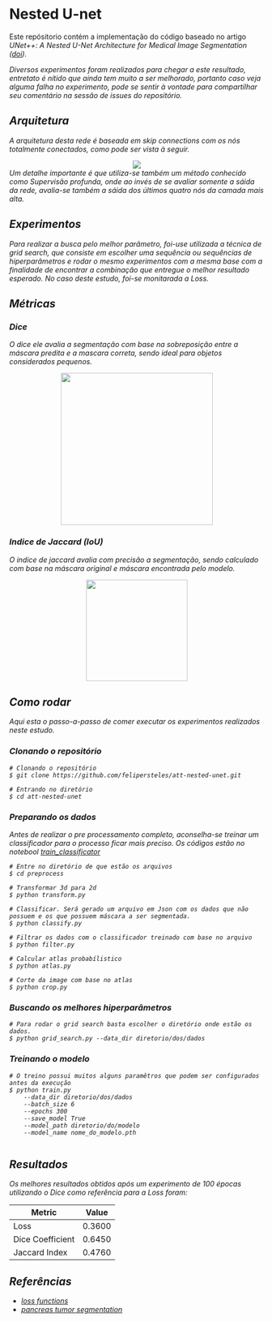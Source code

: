 # Nested U-net
Este repósitorio contém a implementação do código baseado no artigo <i>UNet++: A Nested U-Net Architecture for Medical Image Segmentation<i> ([doi](https://doi.org/10.48550/arXiv.1807.10165))<i>.

Diversos experimentos foram realizados para chegar a este resultado, entretato é nítido que ainda tem muito a ser melhorado, portanto caso veja alguma falha no experimento, pode se sentir à vontade para compartilhar seu comentário na sessão de <i>issues<i> do repositório.

## Arquitetura
A arquitetura desta rede é baseada em skip connections com os nós totalmente conectados, como pode ser vista à seguir.
<div align='center'>
<image src="https://encrypted-tbn0.gstatic.com/images?q=tbn:ANd9GcQoAwB8UmuAwZ3tDKFB1NA2lZVe_aIq8sHeCQ&s"/>
</div>
Um detalhe importante é que utiliza-se também um método conhecido como Supervisão profunda, onde ao invés de se avaliar somente a sáida da rede, avalia-se também a sáida dos últimos quatro nós da camada mais alta.

## Experimentos

Para realizar a busca pelo melhor parâmetro, foi-use utilizada a técnica de <i>grid search<i>, que consiste em escolher uma sequência ou sequências de hiperparâmetros e rodar o mesmo experimentos com a mesma base com a finalidade de encontrar a combinação que entregue o melhor resultado esperado. No caso deste estudo, foi-se monitarada a Loss.

## Métricas

### Dice
O dice ele avalia a segmentação com base na sobreposição entre a máscara predita e a mascara correta, sendo ideal para objetos considerados pequenos.

<div align="center">
<image width="300" src="https://miro.medium.com/v2/resize:fit:1400/1*tSqwQ9tvLmeO9raDqg3i-w.png"/>
</div>

### Indice de Jaccard (IoU)
O indice de jaccard avalia com precisão a segmentação, sendo calculado com base na máscara original e máscara encontrada pelo modelo.

<div align="center">
<image width="200" src="https://idiotdeveloper.com/wp-content/uploads/2023/01/iou-1024x781.webp"/>
</div>

## Como rodar
Aqui esta o passo-a-passo de comer executar os experimentos realizados neste estudo.

### Clonando o repositório 

```
# Clonando o repositório
$ git clone https://github.com/felipersteles/att-nested-unet.git

# Entrando no diretório
$ cd att-nested-unet

```

### Preparando os dados
Antes de realizar o pre processamento completo, aconselha-se treinar um classificador para o processo ficar mais preciso. Os códigos estão no notebool [train_classificator](./train_classificator.ipynb) 
```
# Entre no diretório de que estão os arquivos
$ cd preprocess

# Transformar 3d para 2d
$ python transform.py

# Classificar. Será gerado um arquivo em Json com os dados que não possuem e os que possuem máscara a ser segmentada.
$ python classify.py

# Filtrar os dados com o classificador treinado com base no arquivo 
$ python filter.py

# Calcular atlas probabílistico
$ python atlas.py 

# Corte da image com base no atlas
$ python crop.py

```

### Buscando os melhores hiperparâmetros

```
# Para rodar o grid search basta escolher o diretório onde estão os dados.
$ python grid_search.py --data_dir diretorio/dos/dados

```

### Treinando o modelo
```
# O treino possui muitos alguns paramêtros que podem ser configurados antes da execução
$ python train.py 
    --data_dir diretorio/dos/dados 
    --batch_size 6 
    --epochs 300 
    --save_model True 
    --model_path diretorio/do/modelo 
    --model_name nome_do_modelo.pth


```

## Resultados
Os melhores resultados obtidos após um experimento de 100 épocas utilizando o <i>Dice<i> como referência para a <i>Loss<i> foram:

<div align="center">

| Metric             | Value   |
|--------------------|---------|
| Loss              | 0.3600  |
| Dice Coefficient  | 0.6450  |
| Jaccard Index     | 0.4760  |

</div/>


## Referências
- [loss functions](https://arxiv.org/pdf/2312.05391)
- [pancreas tumor segmentation](https://doi.org/10.3389/fonc.2024.1328146)


